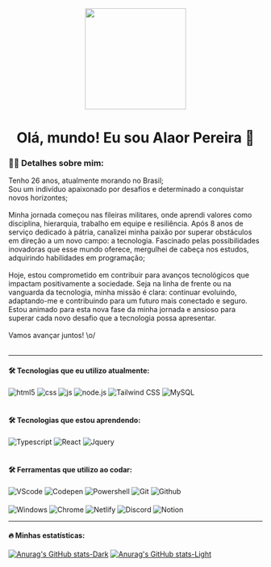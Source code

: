<div align="center">
  <img height="200" src="https://avatars.githubusercontent.com/u/88793592?v=4"/>
</div>

<div align="center">
  <h1>Olá, mundo! Eu sou Alaor Pereira 🤘</h1>
</div>

### 👨‍💻 Detalhes sobre mim:

Tenho 26 anos, atualmente morando no Brasil; <br>
Sou um indivíduo apaixonado por desafios e determinado a conquistar novos horizontes; <br><br>
Minha jornada começou nas fileiras militares, onde aprendi valores como disciplina, hierarquia, trabalho em equipe e resiliência. Após 8 anos de serviço dedicado à pátria, canalizei minha paixão por superar obstáculos em direção a um novo campo: a tecnologia. Fascinado pelas possibilidades inovadoras que esse mundo oferece, mergulhei de cabeça nos estudos, adquirindo habilidades em programação; <br><br>
Hoje, estou comprometido em contribuir para avanços tecnológicos que impactam positivamente a sociedade. Seja na linha de frente ou na vanguarda da tecnologia, minha missão é clara: continuar evoluindo, adaptando-me e contribuindo para um futuro mais conectado e seguro.
Estou animado para esta nova fase da minha jornada e ansioso para superar cada novo desafio que a tecnologia possa apresentar. <br><br>
Vamos avançar juntos! \o/
<br>
<br>

---


#### 🛠 Tecnologias que eu utilizo atualmente:
<div style="display: inline_block">
  <img align="center" alt="html5" src="https://img.shields.io/badge/HTML5-E34F26?style=for-the-badge&logo=html5&logoColor=white" />
  <img align="center" alt="css" src="https://img.shields.io/badge/CSS3-1572B6?style=for-the-badge&logo=css3&logoColor=white" />
  <img align="center" alt="js" src="https://img.shields.io/badge/JavaScript-F7DF1E?style=for-the-badge&logo=javascript&logoColor=black" />
  <img align="center" alt="node.js" src="https://img.shields.io/badge/Node.js-43853D?style=for-the-badge&logo=node.js&logoColor=white" />
  <img align="center" alt="Tailwind CSS" src="https://img.shields.io/badge/Tailwind_CSS-38B2AC?style=for-the-badge&logo=tailwind-css&logoColor=white" />
  <img align="center" alt="MySQL" src="https://img.shields.io/badge/MySQL-00000F?style=for-the-badge&logo=mysql&logoColor=white" />
  
</div><br/>

#### 🛠 Tecnologias que estou aprendendo:
<div style="display: inline_block">
  <img align="center" alt="Typescript" src="https://img.shields.io/badge/TypeScript-007ACC?style=for-the-badge&logo=typescript&logoColor=white" />
  <img align="center" alt="React" src="https://img.shields.io/badge/React-20232A?style=for-the-badge&logo=react&logoColor=61DAFB" />
  <img align="center" alt="Jquery" src="https://img.shields.io/badge/jQuery-0769AD?style=for-the-badge&logo=jquery&logoColor=white" />
</div><br/>

#### 🛠 Ferramentas que utilizo ao codar:
<div style="display: ">
  <img align="center" alt="VScode" src="https://img.shields.io/badge/Visual_Studio_Code-0078D4?style=for-the-badge&logo=visual%20studio%20code&logoColor=white" />
  <img align="center" alt="Codepen" src="https://img.shields.io/badge/Codepen-000000?style=for-the-badge&logo=codepen&logoColor=white" />
  <img align="center" alt="Powershell" src="https://img.shields.io/badge/powershell-5391FE?style=for-the-badge&logo=powershell&logoColor=white" />
  <img align="center" alt="Git" src="https://img.shields.io/badge/GIT-E44C30?style=for-the-badge&logo=git&logoColor=white" />
  <img align="center" alt="Github" src="https://img.shields.io/badge/GitHub-100000?style=for-the-badge&logo=github&logoColor=white" /> <br><br>
  <img align="center" alt="Windows" src="https://img.shields.io/badge/Windows-0078D6?style=for-the-badge&logo=windows&logoColor=white" />
  <img align="center" alt="Chrome" src="https://img.shields.io/badge/Google_chrome-4285F4?style=for-the-badge&logo=Google-chrome&logoColor=white" />
  <img align="center" alt="Netlify" src="https://img.shields.io/badge/Netlify-00C7B7?style=for-the-badge&logo=netlify&logoColor=white" />
  
  <img align="center" alt="Discord" src="https://img.shields.io/badge/Discord-7289DA?style=for-the-badge&logo=discord&logoColor=white" />
  <img align="center" alt="Notion" src="https://img.shields.io/badge/Notion-000000?style=for-the-badge&logo=notion&logoColor=white" />
</div>

---
#### 🔥 Minhas estatísticas:
<div>
  
  [![Anurag's GitHub stats-Dark](https://github-readme-stats.vercel.app/api?username=alaor-pereira&show_icons=true&theme=dark#gh-dark-mode-only)](https://github.com/anuraghazra/github-readme-stats#gh-dark-mode-only)
  [![Anurag's GitHub stats-Light](https://github-readme-stats.vercel.app/api?username=alaor-pereira&show_icons=true&theme=default#gh-light-mode-only)](https://github.com/anuraghazra/github-readme-stats#gh-light-mode-only)
</div>
